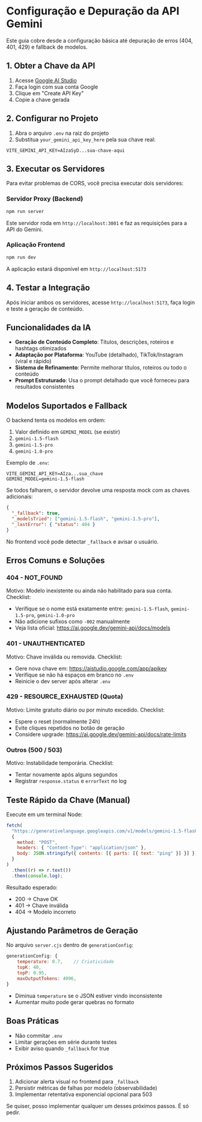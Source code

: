 # Configuração e Depuração da API Gemini

Este guia cobre desde a configuração básica até depuração de erros (404, 401, 429) e fallback de modelos.

## 1. Obter a Chave da API

1. Acesse [Google AI Studio](https://makersuite.google.com/app/apikey)
2. Faça login com sua conta Google
3. Clique em "Create API Key"
4. Copie a chave gerada

## 2. Configurar no Projeto

1. Abra o arquivo `.env` na raiz do projeto
2. Substitua `your_gemini_api_key_here` pela sua chave real:

```env
VITE_GEMINI_API_KEY=AIzaSyD...sua-chave-aqui
```

## 3. Executar os Servidores

Para evitar problemas de CORS, você precisa executar dois servidores:

### Servidor Proxy (Backend)

```bash
npm run server
```

Este servidor roda em `http://localhost:3001` e faz as requisições para a API do Gemini.

### Aplicação Frontend

```bash
npm run dev
```

A aplicação estará disponível em `http://localhost:5173`

## 4. Testar a Integração

Após iniciar ambos os servidores, acesse `http://localhost:5173`, faça login e teste a geração de conteúdo.

## Funcionalidades da IA

- **Geração de Conteúdo Completo**: Títulos, descrições, roteiros e hashtags otimizados
- **Adaptação por Plataforma**: YouTube (detalhado), TikTok/Instagram (viral e rápido)
- **Sistema de Refinamento**: Permite melhorar títulos, roteiros ou todo o conteúdo
- **Prompt Estruturado**: Usa o prompt detalhado que você forneceu para resultados consistentes

## Modelos Suportados e Fallback

O backend tenta os modelos em ordem:

1. Valor definido em `GEMINI_MODEL` (se existir)
2. `gemini-1.5-flash`
3. `gemini-1.5-pro`
4. `gemini-1.0-pro`

Exemplo de `.env`:

```env
VITE_GEMINI_API_KEY=AIza...sua_chave
GEMINI_MODEL=gemini-1.5-flash
```

Se todos falharem, o servidor devolve uma resposta mock com as chaves adicionais:

```json
{
  "_fallback": true,
  "_modelsTried": ["gemini-1.5-flash", "gemini-1.5-pro"],
  "_lastError": { "status": 404 }
}
```

No frontend você pode detectar `_fallback` e avisar o usuário.

## Erros Comuns e Soluções

### 404 - NOT_FOUND

Motivo: Modelo inexistente ou ainda não habilitado para sua conta.
Checklist:

- Verifique se o nome está exatamente entre: `gemini-1.5-flash`, `gemini-1.5-pro`, `gemini-1.0-pro`
- Não adicione sufixos como `-002` manualmente
- Veja lista oficial: https://ai.google.dev/gemini-api/docs/models

### 401 - UNAUTHENTICATED

Motivo: Chave inválida ou removida.
Checklist:

- Gere nova chave em: https://aistudio.google.com/app/apikey
- Verifique se não há espaços em branco no `.env`
- Reinicie o dev server após alterar `.env`

### 429 - RESOURCE_EXHAUSTED (Quota)

Motivo: Limite gratuito diário ou por minuto excedido.
Checklist:

- Espere o reset (normalmente 24h)
- Evite cliques repetidos no botão de geração
- Considere upgrade: https://ai.google.dev/gemini-api/docs/rate-limits

### Outros (500 / 503)

Motivo: Instabilidade temporária.
Checklist:

- Tentar novamente após alguns segundos
- Registrar `response.status` e `errorText` no log

## Teste Rápido da Chave (Manual)

Execute em um terminal Node:

```js
fetch(
  "https://generativelanguage.googleapis.com/v1/models/gemini-1.5-flash:generateContent?key=MINHA_CHAVE",
  {
    method: "POST",
    headers: { "Content-Type": "application/json" },
    body: JSON.stringify({ contents: [{ parts: [{ text: "ping" }] }] }),
  }
)
  .then((r) => r.text())
  .then(console.log);
```

Resultado esperado:

- 200 → Chave OK
- 401 → Chave inválida
- 404 → Modelo incorreto

## Ajustando Parâmetros de Geração

No arquivo `server.cjs` dentro de `generationConfig`:

```js
generationConfig: {
	temperature: 0.7,    // Criatividade
	topK: 40,
	topP: 0.95,
	maxOutputTokens: 4096,
}
```

- Diminua `temperature` se o JSON estiver vindo inconsistente
- Aumentar muito pode gerar quebras no formato

## Boas Práticas

- Não commitar `.env`
- Limitar gerações em série durante testes
- Exibir aviso quando `_fallback` for true

## Próximos Passos Sugeridos

1. Adicionar alerta visual no frontend para `_fallback`
2. Persistir métricas de falhas por modelo (observabilidade)
3. Implementar retentativa exponencial opcional para 503

Se quiser, posso implementar qualquer um desses próximos passos. É só pedir.

